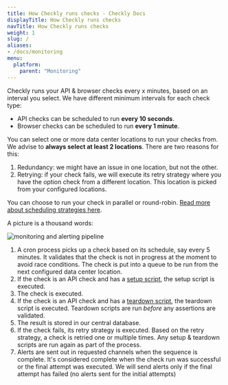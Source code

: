```yaml
---
title: How Checkly runs checks - Checkly Docs
displayTitle: How Checkly runs checks 
navTitle: How Checkly runs checks
weight: 1
slug: /
aliases:
- /docs/monitoring
menu:
  platform:
    parent: "Monitoring"
---
```


Checkly runs your API & browser checks every x minutes, based on an interval you select. 
We have different minimum intervals for each check type:

- API checks can be scheduled to run **every 10 seconds**.
- Browser checks can be scheduled to run **every 1 minute**.

You can select one or more data center locations to run your checks from. We advise to **always select at least 2 locations**.
There are two reasons for this:

1. Redundancy: we might have an issue in one location, but not the other. 
2. Retrying: if your check fails, we will execute its retry strategy where you have the option check from a different location. This location is picked from your configured locations.

You can choose to run your check in parallel or round-robin. [Read more about scheduling strategies here](/docs/monitoring/global-locations/).

A picture is a thousand words:

![monitoring and alerting pipeline](/docs/images/monitoring/monitoring-alerting-pipeline.svg)

1. A cron process picks up a check based on its schedule, say every 5 minutes. It validates that the check is not in progress at the moment to avoid race conditions. The check is put into a queue to be run from the next configured data center location.
2. If the check is an API check and has a [setup script](/docs/api-checks/setup-teardown-scripts/), the setup script is executed. 
3. The check is executed.
4. If the check is an API check and has a [teardown script](/docs/api-checks/setup-teardown-scripts/), the teardown script is executed.
Teardown scripts are run *before* any assertions are validated.
5. The result is stored in our central database.
6. If the check fails, its retry strategy is executed. Based on the retry strategy, a check is retried one or multiple times. Any setup & teardown scripts are run again as part of the process.
7. Alerts are sent out in requested channels when the sequence is complete. It's considered complete when the check run was successful or the final attempt was executed. We will send alerts only if the final attempt has failed (no alerts sent for the initial attempts)
